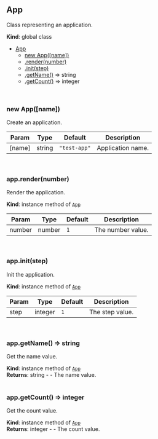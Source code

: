 <br/>

<a id="App"></a>

## App
Class representing an application.

**Kind**: global class  

* [App](#App)
    * [new App([name])](#new_App_new)
    * [.render(number)](#App+render)
    * [.init(step)](#App+init)
    * [.getName()](#App+getName) ⇒ string
    * [.getCount()](#App+getCount) ⇒ integer

<br/>

<a id="new_App_new"></a>

### new App([name])
Create an application.


| Param | Type | Default | Description |
| --- | --- | --- | --- |
| [name] | string | <code>&quot;test-app&quot;</code> | Application name. |

<br/>

<a id="App+render"></a>

### app.render(number)
Render the application.

**Kind**: instance method of [`App`](#App)  

| Param | Type | Default | Description |
| --- | --- | --- | --- |
| number | number | <code>1</code> | The number value. |

<br/>

<a id="App+init"></a>

### app.init(step)
Init the application.

**Kind**: instance method of [`App`](#App)  

| Param | Type | Default | Description |
| --- | --- | --- | --- |
| step | integer | <code>1</code> | The step value. |

<br/>

<a id="App+getName"></a>

### app.getName() ⇒ string
Get the name value.

**Kind**: instance method of [`App`](#App)  
**Returns**: string - - The name value.  
<br/>

<a id="App+getCount"></a>

### app.getCount() ⇒ integer
Get the count value.

**Kind**: instance method of [`App`](#App)  
**Returns**: integer - - The count value.  
